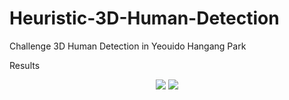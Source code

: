 # Heuristic-3D-Human-Detection
Challenge 3D Human Detection in Yeouido Hangang Park


Results

<p align="center">
  <img src="https://github.com/chiefJang/Heuristic-3D-Human-Detection/assets/107270837/234335d7-0c3f-47cf-89b2-b8725523846c">
  <img src="https://github.com/chiefJang/Heuristic-3D-Human-Detection/assets/107270837/73e83ec4-1b01-4c91-997e-5adba2818dea">
</p>

